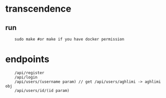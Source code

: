 # transcendence
## run 
        sudo make #or make if you have docker permission

# endpoints
        /api/register
        /api/login
        /api/users/(username param) // get /api/users/aghlimi -> aghlimi obj
        /api/users/id/(id param)